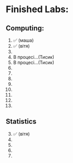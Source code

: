 # Finished Labs:

## Computing:
1. ✅ (маша)
2. ✅ (вітя)
3. 
4. В процесі...(Тисик)
5. В процесі...(Тисик)
6.
7.
8.
9.
10.
11.
12.
13.

## Statistics
3. ✅ (вітя)
4.
5.
8.
9.
